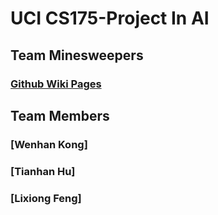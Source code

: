 # UCI CS175-Project In AI
## Team Minesweepers
### [Github Wiki Pages](https://wenhankong.github.io/Minesweepers/)
## Team Members
### [Wenhan Kong]
### [Tianhan Hu]
### [Lixiong Feng]
